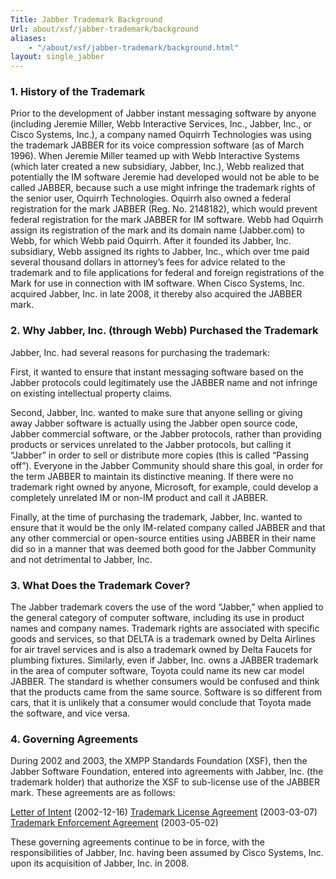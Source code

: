 ```yaml
---
Title: Jabber Trademark Background
Url: about/xsf/jabber-trademark/background
aliases:
    - "/about/xsf/jabber-trademark/background.html"
layout: single_jabber
---
```


### 1. History of the Trademark

Prior to the development of Jabber instant messaging software by anyone (including Jeremie Miller, Webb Interactive Services, Inc., Jabber, Inc., or Cisco Systems, Inc.), a company named Oquirrh Technologies was using the trademark JABBER for its voice compression software (as of March 1996). When Jeremie Miller teamed up with Webb Interactive Systems (which later created a new subsidiary, Jabber, Inc.), Webb realized that potentially the IM software Jeremie had developed would not be able to be called JABBER, because such a use might infringe the trademark rights of the senior user, Oquirrh Technologies. Oquirrh also owned a federal registration for the mark JABBER (Reg. No. 2148182), which would prevent federal registration for the mark JABBER for IM software. Webb had Oquirrh assign its registration of the mark and its domain name (Jabber.com) to Webb, for which Webb paid Oquirrh. After it founded its Jabber, Inc. subsidiary, Webb assigned its rights to Jabber, Inc., which over tme paid several thousand dollars in attorney’s fees for advice related to the trademark and to file applications for federal and foreign registrations of the Mark for use in connection with IM software. When Cisco Systems, Inc. acquired Jabber, Inc. in late 2008, it thereby also acquired the JABBER mark.

### 2. Why Jabber, Inc. (through Webb) Purchased the Trademark

Jabber, Inc. had several reasons for purchasing the trademark:

First, it wanted to ensure that instant messaging software based on the Jabber protocols could legitimately use the JABBER name and not infringe on existing intellectual property claims.

Second, Jabber, Inc. wanted to make sure that anyone selling or giving away Jabber software is actually using the Jabber open source code, Jabber commercial software, or the Jabber protocols, rather than providing products or services unrelated to the Jabber protocols, but calling it “Jabber” in order to sell or distribute more copies (this is called “Passing off”). Everyone in the Jabber Community should share this goal, in order for the term JABBER to maintain its distinctive meaning. If there were no trademark right owned by anyone, Microsoft, for example, could develop a completely unrelated IM or non-IM product and call it JABBER.

Finally, at the time of purchasing the trademark, Jabber, Inc. wanted to ensure that it would be the only IM-related company called JABBER and that any other commercial or open-source entities using JABBER in their name did so in a manner that was deemed both good for the Jabber Community and not detrimental to Jabber, Inc.

### 3. What Does the Trademark Cover?

The Jabber trademark covers the use of the word “Jabber,” when applied to the general category of computer software, including its use in product names and company names. Trademark rights are associated with specific goods and services, so that DELTA is a trademark owned by Delta Airlines for air travel services and is also a trademark owned by Delta Faucets for plumbing fixtures. Similarly, even if Jabber, Inc. owns a JABBER trademark in the area of computer software, Toyota could name its new car model JABBER. The standard is whether consumers would be confused and think that the products came from the same source. Software is so different from cars, that it is unlikely that a consumer would conclude that Toyota made the software, and vice versa.

### 4. Governing Agreements

During 2002 and 2003, the XMPP Standards Foundation (XSF), then the Jabber Software Foundation, entered into agreements with Jabber, Inc. (the trademark holder) that authorize the XSF to sub-license use of the JABBER mark. These agreements are as follows:

[Letter of Intent](/docs/Trademark_Letter_Of_Intent.pdf) (2002-12-16)
[Trademark License Agreement](/docs/Trademark_License_Agreement.pdf) (2003-03-07)
[Trademark Enforcement Agreement](/docs/Trademark_Enforcement_Agreement.pdf) (2003-05-02)

These governing agreements continue to be in force, with the responsibilities of Jabber, Inc. having been assumed by Cisco Systems, Inc. upon its acquisition of Jabber, Inc. in 2008.
